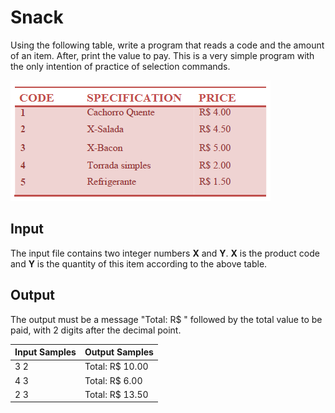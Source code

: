 # Snack
Using the following table, write a program that reads a code and the amount of an item. After, print the value to pay. This is a very simple program with the only intention of practice of selection commands.

![Table of Price](../../../gallery/images/problems/UOJ_1038_en.png)

## Input
The input file contains two integer numbers **X** and **Y**. **X** is the product code and **Y** is the quantity of this item according to the above table.

## Output
The output must be a message "Total: R$ " followed by the total value to be paid, with 2 digits after the decimal point.

| Input Samples |  Output Samples  |
|---------------|------------------|
| 3 2           | Total: R$ 10.00  |
| 4 3           | Total: R$ 6.00   |
| 2 3           | Total: R$ 13.50  |